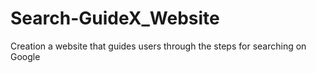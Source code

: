 # Search-GuideX_Website
Creation a website that guides users through the steps for searching on Google
